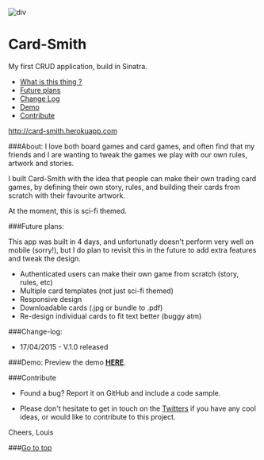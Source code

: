 ![div](http://i.imgur.com/TIf8BCl.png)
<a name="top"></a>
# Card-Smith
My first CRUD application, build in Sinatra.


- [What is this thing ?](#about)
- [Future plans](#future-plans)
- [Change Log](#change-log)
- [Demo](#demo)
- [Contribute](#contribute)

http://card-smith.herokuapp.com


<a name="about"></a>
###About:
I love both board games and card games, and often find that  my friends and I are wanting to tweak the games we play with our own rules, artwork and stories.

I built Card-Smith with the idea that people can make their own trading card games, by defining their own story, rules, and building their cards from scratch with their favourite artwork.

At the moment, this is sci-fi themed.


<a name="future-plans"></a>

###Future plans:

This app was built in 4 days, and unfortunatly doesn't perform very well on mobile (sorry!), but I do plan to revisit this in the future to add extra features and tweak the design.

- Authenticated users can make their own game from scratch (story, rules, etc)
- Multiple card templates (not just sci-fi themed)
- Responsive design
- Downloadable cards (.jpg or bundle to .pdf)
- Re-design individual cards to fit text better (buggy atm)

<a name="change-log"></a>
###Change-log:
- 17/04/2015 - V.1.0 released

###Demo:
<a name="Demo"></a>
 Preview the demo [**HERE**](http://card-smith.herokuapp.com/).

<a name="contribute"></a>

###Contribute

- Found a bug? Report it on GitHub and include a code sample.

- Please don't hesitate to get in touch on the [Twitters](https://twitter.com/louisgmoore) if you have any cool ideas, or would like to contribute to this project.

Cheers, Louis

###[Go to top](#top)
